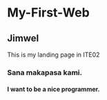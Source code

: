 # My-First-Web
## Jimwel
This is my landing page in ITE02
### Sana makapasa kami.
#### I want to be a nice programmer.
